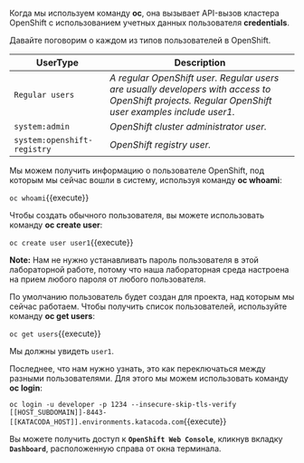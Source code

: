 Когда мы используем команду **oc**, она вызывает API-вызов кластера OpenShift с использованием учетных данных пользователя **credentials**.

Давайте поговорим о каждом из типов пользователей в OpenShift.

UserType | Description
--- | ---
`Regular users` | *A regular OpenShift user. Regular users are usually developers with access to OpenShift projects. Regular OpenShift user examples include user1.*
`system:admin` | *OpenShift cluster administrator user.*
`system:openshift-registry` | *OpenShift registry user.*

Мы можем получить информацию о пользователе OpenShift, под которым мы сейчас вошли в систему, используя команду **oc whoami**:

`oc whoami`{{execute}}

Чтобы создать обычного пользователя, вы можете использовать команду **oc create user**:

`oc create user user1`{{execute}}

**Note:**  Нам не нужно устанавливать пароль пользователя в этой лабораторной работе, потому что наша лабораторная среда настроена на прием любого пароля от любого пользователя.

По умолчанию пользователь будет создан для проекта, над которым мы сейчас работаем. Чтобы получить список пользователей, используйте команду **oc get users**:

`oc get users`{{execute}}

Мы должны увидеть `user1`. 

Последнее, что нам нужно узнать, это как переключаться между разными пользователями. Для этого мы можем использовать команду **oc login**:

`oc login -u developer -p 1234 --insecure-skip-tls-verify [[HOST_SUBDOMAIN]]-8443-[[KATACODA_HOST]].environments.katacoda.com`{{execute}}

Вы можете получить доступ к **`OpenShift Web Console`**, кликнув вкладку **`Dashboard`**, расположенную справа от окна терминала.

